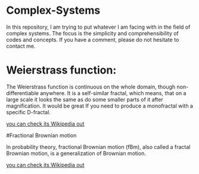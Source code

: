 # Complex-Systems
In this repository, I am trying to put whatever I am facing with in the field of complex systems. The focus is the simplicity and comprehensibility of codes and concepts. If you have a comment, please do not hesitate to contact me.

# Weierstrass function:

The Weierstrass function is continuous on the whole domain, though non-differentiable anywhere. It is a self-similar fractal, which means, that on a large scale it looks the same as do some smaller parts of it after magnification. It would be great If you need to produce a monofractal with a specific D-fractal.

[you can check its Wikipedia out  ](https://en.wikipedia.org/wiki/Weierstrass_function)

#Fractional Brownian motion

In probability theory, fractional Brownian motion (fBm), also called a fractal Brownian motion, is a generalization of Brownian motion.

[you can check its Wikipedia out  ](https://en.wikipedia.org/wiki/Fractional_Brownian_motion#:~:text=In%20probability%20theory%2C%20fractional%20Brownian,fBm%20need%20not%20be%20independent.)
